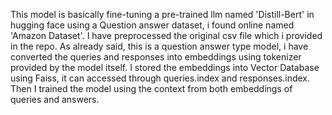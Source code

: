 This model is basically fine-tuning a pre-trained llm named 'Distill-Bert' in hugging face using a Question answer dataset, i found online named 'Amazon Dataset'.
I have preprocessed the original csv file which i provided in the repo.
As already said, this is a question answer type model, i have converted the queries and responses into embeddings using tokenizer provided by the model itself.
I stored the embeddings into Vector Database using Faiss, it can accessed through queries.index and responses.index.
Then I trained the model using the context from both embeddings of queries and answers.

